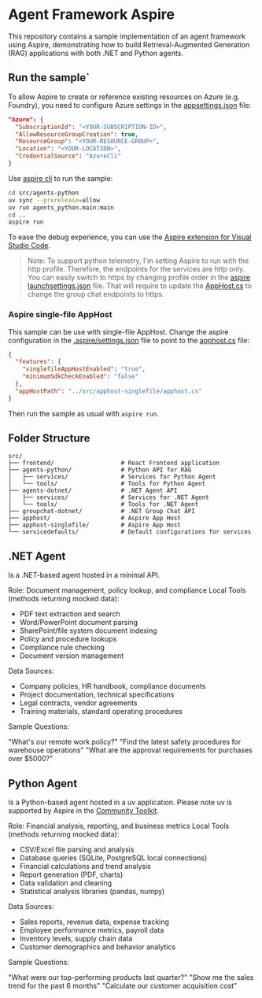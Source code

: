 # Agent Framework Aspire

This repository contains a sample implementation of an agent framework using Aspire, demonstrating how to build Retrieval-Augmented Generation (RAG) applications with both .NET and Python agents.

## Run the sample`

To allow Aspire to create or reference existing resources on Azure (e.g. Foundry), you need to configure Azure settings in the [appsettings.json](./src/apphost/appsettings.json) file:

```json
"Azure": {
  "SubscriptionId": "<YOUR-SUBSCRIPTION-ID>",
  "AllowResourceGroupCreation": true,
  "ResourceGroup": "<YOUR-RESOURCE-GROUP>",
  "Location": "<YOUR-LOCATION>",
  "CredentialSource": "AzureCli"
}
```

Use [aspire cli](https://learn.microsoft.com/en-us/dotnet/aspire/cli/install) to run the sample:

```bash
cd src/agents-python
uv sync --prerelease=allow
uv run agents_python.main:main
cd ..
aspire run
```

To ease the debug experience, you can use the [Aspire extension for Visual Studio Code](https://marketplace.visualstudio.com/items?itemName=microsoft-aspire.aspire-vscode#:~:text=The%20Aspire%20VS%20Code%20extension,directly%20from%20Visual%20Studio%20Code.).

> Note: To support python telemetry, I'm setting Aspire to run with the http profile. Therefore, the endpoints for the services are http only. You can easily switch to https by changing profile order in the [aspire launchsettings.json](./src/apphost/Properties/launchSettings.json) file. That will require to update the [AppHost.cs](./src/apphost/AppHost.cs) to change the group chat endpoints to https.

### Aspire single-file AppHost

This sample can be use with single-file AppHost. Change the aspire configuration in the [.aspire/settings.json](./.aspire/settings.json) file to point to the [apphost.cs](./src/apphost-singlefile/apphost.cs) file:

```json
{
  "features": {
    "singlefileAppHostEnabled": "true",
    "minimumSdkCheckEnabled": "false"
  },
  "appHostPath": "../src/apphost-singlefile/apphost.cs"
}
```

Then run the sample as usual with `aspire run`.

## Folder Structure

```
src/
├── frontend/                   # React Frontend application
├── agents-python/              # Python API for RAG
│   ├── services/               # Services for Python Agent
│   └── tools/                  # Tools for Python Agent
├── agents-dotnet/              # .NET Agent API
│   ├── services/               # Services for .NET Agent
│   └── tools/                  # Tools for .NET Agent
├── groupchat-dotnet/           # .NET Group Chat API
├── apphost/                    # Aspire App Host
├── apphost-singlefile/         # Aspire App Host
└── servicedefaults/            # Default configurations for services
```

## .NET Agent

Is a .NET-based agent hosted in a minimal API.

Role: Document management, policy lookup, and compliance Local Tools (methods returning mocked data):

- PDF text extraction and search
- Word/PowerPoint document parsing
- SharePoint/file system document indexing
- Policy and procedure lookups
- Compliance rule checking
- Document version management

Data Sources:

- Company policies, HR handbook, compliance documents
- Project documentation, technical specifications
- Legal contracts, vendor agreements
- Training materials, standard operating procedures

Sample Questions:

"What's our remote work policy?"
"Find the latest safety procedures for warehouse operations"
"What are the approval requirements for purchases over $5000?"

## Python Agent

Is a Python-based agent hosted in a uv application. Please note uv is supported by Aspire in the [Community Toolkit](https://learn.microsoft.com/en-us/dotnet/aspire/community-toolkit/hosting-python-extensions?tabs=dotnet-cli%2Cuv).

Role: Financial analysis, reporting, and business metrics Local Tools (methods returning mocked data):

- CSV/Excel file parsing and analysis
- Database queries (SQLite, PostgreSQL local connections)
- Financial calculations and trend analysis
- Report generation (PDF, charts)
- Data validation and cleaning
- Statistical analysis libraries (pandas, numpy)

Data Sources:

- Sales reports, revenue data, expense tracking
- Employee performance metrics, payroll data
- Inventory levels, supply chain data
- Customer demographics and behavior analytics

Sample Questions:

"What were our top-performing products last quarter?"
"Show me the sales trend for the past 6 months"
"Calculate our customer acquisition cost"